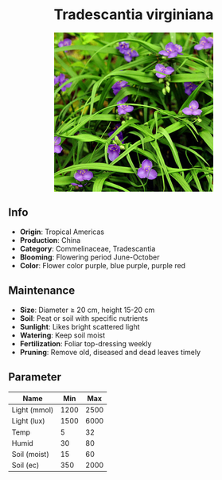<h1 align='center'>Tradescantia virginiana</h1>
<p align="center">
    <img 
        align='center'
        width='320'
        src="../images/tradescantia virginiana.png" 
        alt='Tradescantia virginiana' />
</p>

## Info

 - **Origin**: Tropical Americas
 - **Production**: China
 - **Category**: Commelinaceae, Tradescantia
 - **Blooming**: Flowering period June-October
 - **Color**: Flower color purple, blue purple, purple red

## Maintenance

 - **Size**: Diameter ≥ 20 cm, height 15-20 cm
 - **Soil**: Peat or soil with specific nutrients
 - **Sunlight**: Likes bright scattered light
 - **Watering**: Keep soil moist
 - **Fertilization**: Foliar top-dressing weekly
 - **Pruning**: Remove old, diseased and dead leaves timely

## Parameter

| Name         | Min  | Max   |
|--------------|------|-------|
| Light (mmol) | 1200 | 2500  |
| Light (lux)  | 1500 | 6000 |
| Temp         | 5    | 32    |
| Humid        | 30   | 80    |
| Soil (moist) | 15   | 60    |
| Soil (ec)    | 350  | 2000  |